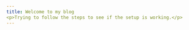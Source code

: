 ```yaml
---
title: Welcome to my blog
<p>Trying to follow the steps to see if the setup is working.</p>
---
```


